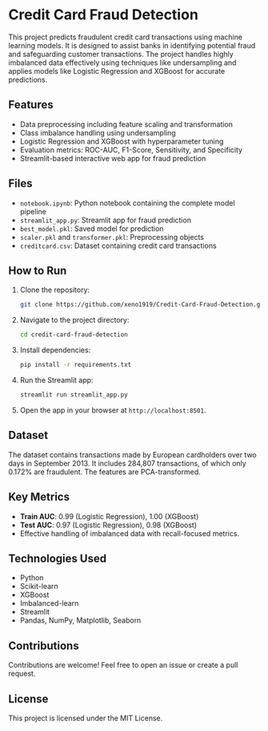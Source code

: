 # Credit Card Fraud Detection

This project predicts fraudulent credit card transactions using machine learning models. It is designed to assist banks in identifying potential fraud and safeguarding customer transactions. The project handles highly imbalanced data effectively using techniques like undersampling and applies models like Logistic Regression and XGBoost for accurate predictions.

## Features
- Data preprocessing including feature scaling and transformation
- Class imbalance handling using undersampling
- Logistic Regression and XGBoost with hyperparameter tuning
- Evaluation metrics: ROC-AUC, F1-Score, Sensitivity, and Specificity
- Streamlit-based interactive web app for fraud prediction

## Files
- `notebook.ipynb`: Python notebook containing the complete model pipeline
- `streamlit_app.py`: Streamlit app for fraud prediction
- `best_model.pkl`: Saved model for prediction
- `scaler.pkl` and `transformer.pkl`: Preprocessing objects
- `creditcard.csv`: Dataset containing credit card transactions

## How to Run
1. Clone the repository:
    ```bash
    git clone https://github.com/xeno1919/Credit-Card-Fraud-Detection.git
    ```
2. Navigate to the project directory:
    ```bash
    cd credit-card-fraud-detection
    ```
3. Install dependencies:
    ```bash
    pip install -r requirements.txt
    ```
4. Run the Streamlit app:
    ```bash
    streamlit run streamlit_app.py
    ```
5. Open the app in your browser at `http://localhost:8501`.

## Dataset
The dataset contains transactions made by European cardholders over two days in September 2013. It includes 284,807 transactions, of which only 0.172% are fraudulent. The features are PCA-transformed.

## Key Metrics
- **Train AUC**: 0.99 (Logistic Regression), 1.00 (XGBoost)
- **Test AUC**: 0.97 (Logistic Regression), 0.98 (XGBoost)
- Effective handling of imbalanced data with recall-focused metrics.

## Technologies Used
- Python
- Scikit-learn
- XGBoost
- Imbalanced-learn
- Streamlit
- Pandas, NumPy, Matplotlib, Seaborn

## Contributions
Contributions are welcome! Feel free to open an issue or create a pull request.

## License
This project is licensed under the MIT License.
